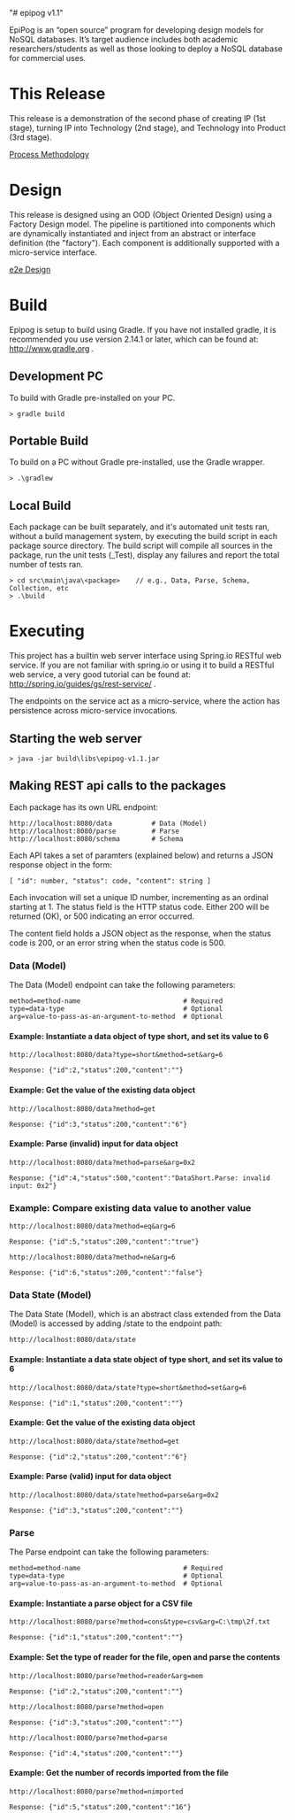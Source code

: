 "# epipog v1.1" 

EpiPog is an “open source” program for developing design models for NoSQL databases. It’s target audience includes both academic 
researchers/students as well as those looking to deploy a NoSQL database for commercial uses.

# This Release

This release is a demonstration of the second phase of creating IP (1st stage), turning IP into Technology (2nd stage), and
Technology into Product (3rd stage).

[Process Methodology](https://github.com/andrewferlitsch/epipog/blob/master/sprints/Methodology.pptx)

# Design

This release is designed using an OOD (Object Oriented Design) using a Factory Design model. The pipeline is partitioned into
components which are dynamically instantiated and inject from an abstract or interface definition (the "factory"). Each
component is additionally supported with a micro-service interface.

[ e2e Design](https://github.com/andrewferlitsch/epipog/blob/master/specs/stages/Data%20Pipeline.pptx)

# Build

Epipog is setup to build using Gradle. If you have not installed gradle, it is recommended
you use version 2.14.1 or later, which can be found at: http://www.gradle.org .

## Development PC

To build with Gradle pre-installed on your PC.

	> gradle build 
	
## Portable Build

To build on a PC without Gradle pre-installed, use the Gradle wrapper.

	> .\gradlew
	
## Local Build

Each package can be built separately, and it's automated unit tests ran, without a build management system, by
executing the build script in each package source directory. The build script will compile all sources in
the package, run the unit tests (_Test<N>), display any failures and report the total number of tests ran.

	> cd src\main\java\<package>	// e.g., Data, Parse, Schema, Collection, etc
	> .\build
	
# Executing

This project has a builtin web server interface using Spring.io RESTful web service. If you are not
familiar with spring.io or using it to build a RESTful web service, a very good tutorial can be found
at: http://spring.io/guides/gs/rest-service/ .

The endpoints on the service act as a micro-service, where the action has persistence across micro-service invocations.

## Starting the web server

	> java -jar build\libs\epipog-v1.1.jar
	
## Making REST api calls to the packages

Each package has its own URL endpoint:

	http://localhost:8080/data			# Data (Model)
	http://localhost:8080/parse			# Parse
	http://localhost:8080/schema		# Schema
	
Each API takes a set of paramters (explained below) and returns a JSON response object in
the form:

	[ "id": number, "status": code, "content": string ]
	
Each invocation will set a unique ID number, incrementing as an ordinal starting at 1. The
status field is the HTTP status code. Either 200 will be returned (OK), or 500 indicating an
error occurred.

The content field holds a JSON object as the response, when the status code is 200, or an
error string when the status code is 500.

### Data (Model)

The Data (Model) endpoint can take the following parameters:
	
	method=method-name							# Required
	type=data-type								# Optional
	arg=value-to-pass-as-an-argument-to-method	# Optional

#### Example: Instantiate a data object of type short, and set its value to 6

	http://localhost:8080/data?type=short&method=set&arg=6
	
	Response: {"id":2,"status":200,"content":""}
	
#### Example: Get the value of the existing data object

	http://localhost:8080/data?method=get
	
	Response: {"id":3,"status":200,"content":"6"}
	
#### Example: Parse (invalid) input for data object

	http://localhost:8080/data?method=parse&arg=0x2
	
	Response: {"id":4,"status":500,"content":"DataShort.Parse: invalid input: 0x2"}
	
### Example: Compare existing data value to another value

	http://localhost:8080/data?method=eq&arg=6
	
	Response: {"id":5,"status":200,"content":"true"}

	http://localhost:8080/data?method=ne&arg=6
	
	Response: {"id":6,"status":200,"content":"false"}
	
### Data State (Model)

The Data State (Model), which is an abstract class extended from the Data (Model) is accessed
by adding /state to the endpoint path:

	http://localhost:8080/data/state
	
#### Example: Instantiate a data state object of type short, and set its value to 6

	http://localhost:8080/data/state?type=short&method=set&arg=6
	
	Response: {"id":1,"status":200,"content":""}
	
#### Example: Get the value of the existing data object

	http://localhost:8080/data/state?method=get
	
	Response: {"id":2,"status":200,"content":"6"}
	
#### Example: Parse (valid) input for data object

	http://localhost:8080/data/state?method=parse&arg=0x2
	
	Response: {"id":3,"status":200,"content":""}


### Parse

The Parse endpoint can take the following parameters:
	
	method=method-name							# Required
	type=data-type								# Optional
	arg=value-to-pass-as-an-argument-to-method	# Optional

#### Example: Instantiate a parse object for a CSV file

	http://localhost:8080/parse?method=cons&type=csv&arg=C:\tmp\2f.txt
	
	Response: {"id":1,"status":200,"content":""}
	
#### Example: Set the type of reader for the file, open and parse the contents

	http://localhost:8080/parse?method=reader&arg=mem
	
	Response: {"id":2,"status":200,"content":""}
	
	http://localhost:8080/parse?method=open
	
	Response: {"id":3,"status":200,"content":""}
	
	http://localhost:8080/parse?method=parse
	
	Response: {"id":4,"status":200,"content":""}
	
#### Example: Get the number of records imported from the file

	http://localhost:8080/parse?method=nimported
	
	Response: {"id":5,"status":200,"content":"16"}

